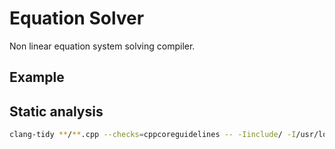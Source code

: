 # Equation Solver

Non linear equation system solving compiler.

## Example


## Static analysis 
```bash
clang-tidy **/**.cpp --checks=cppcoreguidelines -- -Iinclude/ -I/usr/local/include/
```
